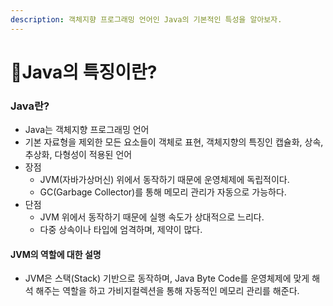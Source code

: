 ```yaml
---
description: 객체지향 프로그래밍 언어인 Java의 기본적인 특성을 알아보자.
---
```


# Java의 특징이란?

### Java란?

* Java는 객체지향 프로그래밍 언어
* 기본 자료형을 제외한 모든 요소들이 객체로 표현, 객체지향의 특징인 캡슐화, 상속, 추상화, 다형성이 적용된 언어
* 장점
  * JVM(자바가상머신) 위에서 동작하기 때문에 운영체제에 독립적이다.
  * GC(Garbage Collector)를 통해 메모리 관리가 자동으로 가능하다.
* 단점
  * JVM 위에서 동작하기 때문에 실행 속도가 상대적으로 느리다.
  * 다중 상속이나 타입에 엄격하며, 제약이 많다.

#### JVM의 역할에 대한 설명 <a href="#jvm" id="jvm"></a>

* JVM은 스택(Stack) 기반으로 동작하며, Java Byte Code를 운영체제에 맞게 해석 해주는 역할을 하고 가비지컬렉션을 통해 자동적인 메모리 관리를 해준다.
